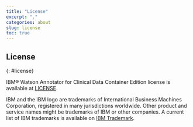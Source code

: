 ```yaml
---
title: "License"
excerpt: "."
categories: about
slug: license
toc: true
---
```


## License
{: #license}

IBM® Watson Annotator for Clinical Data Container Edition license is available at [LICENSE](https://github.com/IBM/acd-containers/blob/master/LICENSE).

IBM and the IBM logo are trademarks of International Business Machines Corporation, registered in many jurisdictions worldwide. Other product and service names might be trademarks of IBM or other companies. A current list of IBM trademarks is available on [IBM Trademark](https://www.ibm.com/thought-leadership/trademark/).

